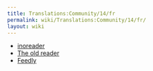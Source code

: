 ```yaml
---
title: Translations:Community/14/fr
permalink: wiki/Translations:Community/14/fr/
layout: wiki
---
```


-   [inoreader](https://www.inoreader.com/)
-   [The old reader](https://theoldreader.com/)
-   [Feedly](https://feedly.com/)
